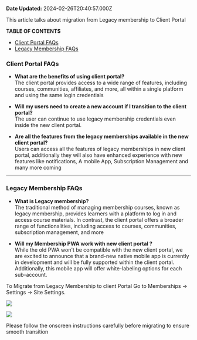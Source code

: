 **Date Updated:** 2024-02-26T20:40:57.000Z

This article talks about migration from Legacy membership to Client Portal

[ ](#Content-creation-FAQs)

**TABLE OF CONTENTS**

* [Client Portal FAQs](#Client-Portal-FAQs)
* [Legacy Membership FAQs](#Legacy-Membership-FAQs)

### Client Portal FAQs

* **What are the benefits of using client portal?**  
The client portal provides access to a wide range of features, including courses, communities, affiliates, and more, all within a single platform and using the same login credentials

  
* **Will my users need to create a new account if I transition to the client portal?**  
The [](https://support.freshdesk.com/support/solutions/articles/50000002051-using-advanced-formatting-options-in-the-knowledge-base#A-quick-guide-to-using-Table-of-content)user can continue to use legacy membership credentials even inside the new client portal.

  
* **Are all the features from the legacy memberships available in the new client portal?**  
Users can access all the features of legacy memberships in new client portal, additionally they will also have enhanced experience with new features like notifications, A mobile App, Subscription Management and many more coming
  
  
---

### Legacy Membership FAQs

  
* **What is Legacy membership?**  
The traditional method of managing membership courses, known as legacy membership, provides learners with a platform to log in and access course materials. In contrast, the client portal offers a broader range of functionalities, including access to courses, communities, subscription management, and more

  
* **Will my Membership PWA work with new client portal ?**  
While the old PWA won't be compatible with the new client portal, we are excited to announce that a brand-new native mobile app is currently in development and will be fully supported within the client portal. Additionally, this mobile app will offer white-labeling options for each sub-account.
  
  
To Migrate from Legacy Membership to client Portal Go to Memberships -> Settings -> Site Settings. 
  
  
![](https://s3.amazonaws.com/cdn.freshdesk.com/data/helpdesk/attachments/production/155021560842/original/tHQ6DfLq6Vextp2daRT-tRkOXfhNQ8rUQg.png?1708960150)

  
![](https://s3.amazonaws.com/cdn.freshdesk.com/data/helpdesk/attachments/production/155021560915/original/EUNJjoeezDbl7pdTZHSjOVqUmeUWCjE1VQ.png?1708960193)

  
Please follow the onscreen instructions carefully before migrating to ensure smooth transition
  
  